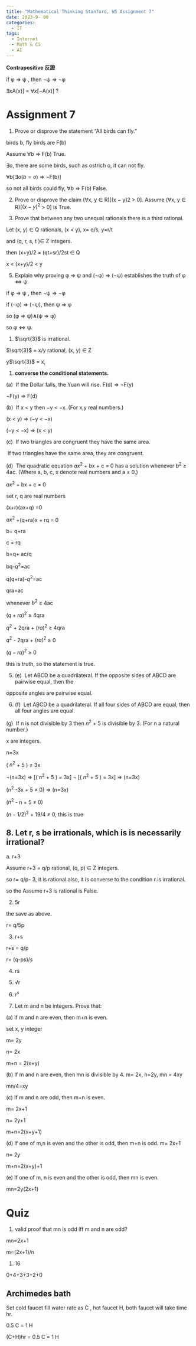 ```yaml
---
title: "Mathematical Thinking Stanford, W5 Assignment 7"
date: 2023-9- 00 
categories:
  - IT
tags:
  - Internet
  - Math & CS
  - AI
---
```



**Contrapositive  反證**

if φ ⇒ ψ , then ¬ψ ⇒ ¬φ

$∃x$A(x)] = $∀x$[¬A(x)] ?

# Assignment 7

1. Prove or disprove the statement “All birds can fly.”

birds b, fly birds are F(b)

Assume $∀b$ ⇒ F(b) True.

$∃o$, there are some birds, such as ostrich o, it can not fly.

$∀b$[$∃o$$(b=o)$ ⇒ ¬F(b)]

so not all birds could fly, $∀b$ ⇒ F(b) False.

2. Prove or disprove the claim (∀x, y ∈ R)[(x − y)2 > 0].
Assume (∀x, y ∈ R)[$(x − y)^2$ > 0] is True.

3. Prove that between any two unequal rationals there is a third rational.

Let (x, y) ∈ Q rationals, (x < y), x= q/s, y=r/t

and (q, r, s, t )∈ Z integers.

then (x+y)/2 = (qt+sr)/2st ∈ Q

x < (x+y)/2 < y

5. Explain why proving φ ⇒ ψ and (¬φ) ⇒ (¬ψ) establishes the truth of φ ⇔ ψ.

if φ ⇒ ψ , then ¬ψ ⇒ ¬φ

if (¬φ) ⇒ (¬ψ), then ψ ⇒ φ

so (φ ⇒ ψ)**∧**(ψ ⇒ φ) 

so φ ⇔ ψ.

1. $\sqrt{3}$ is irrational.

$\sqrt{3}$ = x/y rational, (x, y) ∈ Z

y$\sqrt{3}$ = x, 

1. **converse the conditional statements.**

(a)  If the Dollar falls, the Yuan will rise.
F(d) ⇒ ¬F(y)

¬F(y) ⇒ F(d)

(b)  If x < y then −y < −x. (For x,y real numbers.)

(x < y) ⇒ (−y < −x)

(−y < −x) ⇒  (x < y) 

(c)  If two triangles are congruent they have the same area.

 If two triangles have the same area, they are congruent.

(d)  The quadratic equation $ax^2$ + bx + c = 0 has a solution whenever $b^2$ ≥ 4ac. (Where a, b, c, x denote real numbers and a ≠ 0.)

 $ax^2$ + bx + c = 0 

set r, q are real numbers 

(x+r)(ax+q) =0

$ax^2$ +(q+ra)x + rq = 0

b= q+ra

c = rq

b=q+ ac/q

bq-$q^2$=ac

q(q+ra)-$q^2$=ac

qra=ac

whenever $b^2$ ≥ 4ac

$(q+ra)^2$ ≥ 4qra

$q^2$ + 2qra + $(ra)^2$ ≥ 4qra

$q^2$ - 2qra + $(ra)^2$  ≥ 0

$(q-ra)^2$ ≥ 0

this is truth, so the statement is true.

5. (e)  Let ABCD be a quadrilateral. If the opposite sides of ABCD are pairwise equal, then the

opposite angles are pairwise equal.

6. (f)  Let ABCD be a quadrilateral. If all four sides of ABCD are equal, then all four angles are
equal.

(g)  If n is not divisible by 3 then $n^2$ + 5 is divisible by 3. (For n a natural number.)

x are integers.

n=3x

( $n^2$ + 5 ) ≠ 3x

¬(n=3x) ⇒  [( $n^2$ + 5 ) = 3x]
¬ [( $n^2$ + 5 ) = 3x] ⇒ (n=3x) 

($n^2$ -3x + 5  ≠ 0) ⇒ (n=3x) 

($n^2$ - n + 5  ≠ 0)

$(n - 1/2)^2$ + 19/4 ≠ 0, this is true

## 8. Let r, s be irrationals, which is is necessarily irrational?

a. r+3 

Assume r+3 = q/p rational, (q, p) ∈ Z integers.

so r= q/p- 3, it is rational also, it is converse to the condition r is irrational.

so the Assume  r+3 is rational is False.

2. 5r 

the save as above. 

r= q/5p 

3. r+s

r+s = q/p 

r= (q-ps)/s 

4. rs 

5. √r 

6. $r^s$

1. Let m and n be integers. Prove that:

(a) If m and n are even, then m+n is even.

set x, y integer

m= 2y

n= 2x

m+n = 2(x+y) 

(b) If m and n are even, then mn is divisible by 4.
m= 2x, n=2y, mn = 4xy 

mn/4=xy

(c) If m and n are odd, then m+n is even.

m= 2x+1

n= 2y+1

m+n=2(x+y+1)

(d) If one of m,n is even and the other is odd, then m+n is odd.
m= 2x+1

n= 2y

m+n=2(x+y)+1 

(e) If one of m, n is even and the other is odd, then mn is even.

mn=2y(2x+1)

 

# Quiz

1. valid proof that mn is odd iff m and n are odd?

mn=2x+1

m=(2x+1)/n

1. 16

0+4+3+3+2+0

## Archimedes bath

Set cold faucet fill water rate as C , hot faucet H, both faucet will take time hr.  

0.5 C = 1 H

(C+H)hr = 0.5 C = 1 H

